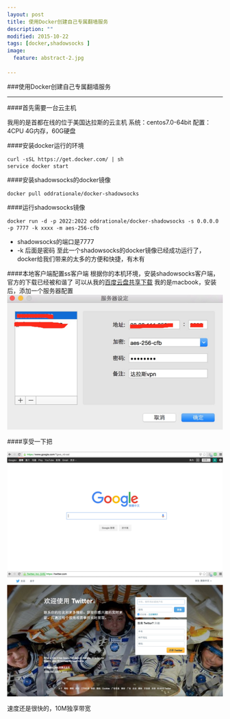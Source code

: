 ```yaml
---
layout: post
title: 使用Docker创建自己专属翻墙服务
description: ""
modified: 2015-10-22
tags: [docker,shadowsocks ]
image:
  feature: abstract-2.jpg

---
```


###使用Docker创建自己专属翻墙服务
- - -


####首先需要一台云主机

我用的是首都在线的位于美国达拉斯的云主机
系统：centos7.0-64bit
配置：4CPU 4G内存，60G硬盘

####安装docker运行的环境

~~~
curl -sSL https://get.docker.com/ | sh
service docker start
~~~

####安装shadowsocks的docker镜像

~~~
docker pull oddrationale/docker-shadowsocks
~~~

####运行shadowsocks镜像

~~~
docker run -d -p 2022:2022 oddrationale/docker-shadowsocks -s 0.0.0.0 -p 7777 -k xxxx -m aes-256-cfb
~~~

* shadowsocks的端口是7777
* -k 后面是密码
至此一个shadowsocks的docker镜像已经成功运行了，docker给我们带来的太多的方便和快捷，有木有

####本地客户端配置ss客户端
根据你的本机环境，安装shadowsocks客户端，官方的下载已经被和谐了
可以从我的[百度云盘共享下载](http://pan.baidu.com/s/1mgJ9i32)
我的是macbook，安装后，添加一个服务器配置
![vpn配置](/images/shadowsocks.png)

####享受一下把

![google](/images/google.png)
![twitter](/images/twitter.png)

速度还是很快的，10M独享带宽
